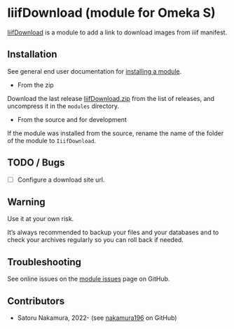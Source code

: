 IiifDownload (module for Omeka S)
========================

[IiifDownload] is a module to add a link to download images from iiif manifest.

Installation
------------

See general end user documentation for [installing a module].

* From the zip

Download the last release [IiifDownload.zip] from the list of releases, and
uncompress it in the `modules` directory.

* From the source and for development

If the module was installed from the source, rename the name of the folder of
the module to `IiifDownload`.

TODO / Bugs
-----------

- [ ] Configure a download site url.

Warning
-------

Use it at your own risk.

It’s always recommended to backup your files and your databases and to check
your archives regularly so you can roll back if needed.


Troubleshooting
---------------

See online issues on the [module issues] page on GitHub.


Contributors
---------

* Satoru Nakamura, 2022- (see [nakamura196] on GitHub)

[IiifDownload]: https://github.com/omeka-j/Omeka-S-module-IiifDownload
[Omeka S]: https://omeka.org/s
[installing a module]: http://dev.omeka.org/docs/s/user-manual/modules/#installing-modules
[IiifDownload.zip]: https://github.com/omeka-j/Omeka-S-module-IiifDownload/releases
[module issues]: https://github.com/omeka-j/Omeka-S-module-IiifDownload/issues
[nakamura196]: https://github.com/nakamura196 "Satoru Nakamura"
